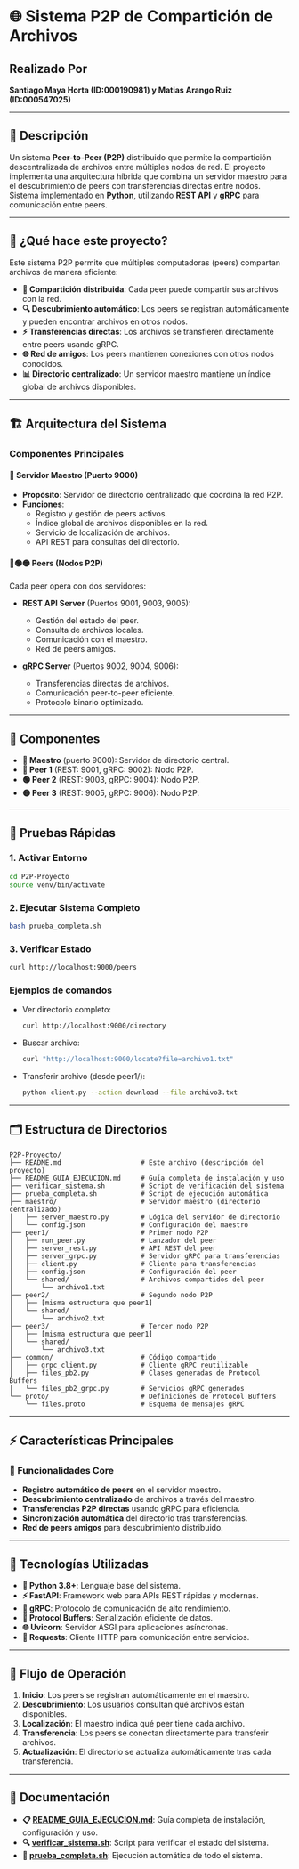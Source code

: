 # 🌐 Sistema P2P de Compartición de Archivos

## Realizado Por
**Santiago Maya Horta (ID:000190981) y Matias Arango Ruiz (ID:000547025)**

---

## 📝 Descripción

Un sistema **Peer-to-Peer (P2P)** distribuido que permite la compartición descentralizada de archivos entre múltiples nodos de red. El proyecto implementa una arquitectura híbrida que combina un servidor maestro para el descubrimiento de peers con transferencias directas entre nodos.  
Sistema implementado en **Python**, utilizando **REST API** y **gRPC** para comunicación entre peers.

---

## 🎯 ¿Qué hace este proyecto?

Este sistema P2P permite que múltiples computadoras (peers) compartan archivos de manera eficiente:

- **📁 Compartición distribuida**: Cada peer puede compartir sus archivos con la red.
- **🔍 Descubrimiento automático**: Los peers se registran automáticamente y pueden encontrar archivos en otros nodos.
- **⚡ Transferencias directas**: Los archivos se transfieren directamente entre peers usando gRPC.
- **🌐 Red de amigos**: Los peers mantienen conexiones con otros nodos conocidos.
- **📊 Directorio centralizado**: Un servidor maestro mantiene un índice global de archivos disponibles.

---

## 🏗️ Arquitectura del Sistema

### Componentes Principales

#### 🎯 Servidor Maestro (Puerto 9000)
- **Propósito**: Servidor de directorio centralizado que coordina la red P2P.
- **Funciones**:
  - Registro y gestión de peers activos.
  - Índice global de archivos disponibles en la red.
  - Servicio de localización de archivos.
  - API REST para consultas del directorio.

#### 🔵🟢🟡 Peers (Nodos P2P)
Cada peer opera con dos servidores:

- **REST API Server** (Puertos 9001, 9003, 9005):
  - Gestión del estado del peer.
  - Consulta de archivos locales.
  - Comunicación con el maestro.
  - Red de peers amigos.

- **gRPC Server** (Puertos 9002, 9004, 9006):
  - Transferencias directas de archivos.
  - Comunicación peer-to-peer eficiente.
  - Protocolo binario optimizado.

---

## 🚀 Componentes

- **🎯 Maestro** (puerto 9000): Servidor de directorio central.
- **🔵 Peer 1** (REST: 9001, gRPC: 9002): Nodo P2P.
- **🟢 Peer 2** (REST: 9003, gRPC: 9004): Nodo P2P.
- **🟡 Peer 3** (REST: 9005, gRPC: 9006): Nodo P2P.

---

## 🧪 Pruebas Rápidas

### 1. Activar Entorno
```bash
cd P2P-Proyecto
source venv/bin/activate
```

### 2. Ejecutar Sistema Completo
```bash
bash prueba_completa.sh
```

### 3. Verificar Estado
```bash
curl http://localhost:9000/peers
```

### Ejemplos de comandos

- Ver directorio completo:
    ```bash
    curl http://localhost:9000/directory
    ```

- Buscar archivo:
    ```bash
    curl "http://localhost:9000/locate?file=archivo1.txt"
    ```

- Transferir archivo (desde peer1/):
    ```bash
    python client.py --action download --file archivo3.txt
    ```

---

## 🗂️ Estructura de Directorios

```
P2P-Proyecto/
├── README.md                    # Este archivo (descripción del proyecto)
├── README_GUIA_EJECUCION.md     # Guía completa de instalación y uso
├── verificar_sistema.sh         # Script de verificación del sistema
├── prueba_completa.sh           # Script de ejecución automática
├── maestro/                     # Servidor maestro (directorio centralizado)
│   ├── server_maestro.py        # Lógica del servidor de directorio
│   └── config.json              # Configuración del maestro
├── peer1/                       # Primer nodo P2P
│   ├── run_peer.py              # Lanzador del peer
│   ├── server_rest.py           # API REST del peer
│   ├── server_grpc.py           # Servidor gRPC para transferencias
│   ├── client.py                # Cliente para transferencias
│   ├── config.json              # Configuración del peer
│   └── shared/                  # Archivos compartidos del peer
│       └── archivo1.txt
├── peer2/                       # Segundo nodo P2P
│   ├── [misma estructura que peer1]
│   └── shared/
│       └── archivo2.txt
├── peer3/                       # Tercer nodo P2P
│   ├── [misma estructura que peer1]
│   └── shared/
│       └── archivo3.txt
├── common/                      # Código compartido
│   ├── grpc_client.py           # Cliente gRPC reutilizable
│   ├── files_pb2.py             # Clases generadas de Protocol Buffers
│   └── files_pb2_grpc.py        # Servicios gRPC generados
└── proto/                       # Definiciones de Protocol Buffers
    └── files.proto              # Esquema de mensajes gRPC
```

---

## ⚡ Características Principales

### 🌟 Funcionalidades Core
- **Registro automático de peers** en el servidor maestro.
- **Descubrimiento centralizado** de archivos a través del maestro.
- **Transferencias P2P directas** usando gRPC para eficiencia.
- **Sincronización automática** del directorio tras transferencias.
- **Red de peers amigos** para descubrimiento distribuido.

---

## 🔧 Tecnologías Utilizadas

- **🐍 Python 3.8+**: Lenguaje base del sistema.
- **⚡ FastAPI**: Framework web para APIs REST rápidas y modernas.
- **🚀 gRPC**: Protocolo de comunicación de alto rendimiento.
- **📡 Protocol Buffers**: Serialización eficiente de datos.
- **🌐 Uvicorn**: Servidor ASGI para aplicaciones asíncronas.
- **📨 Requests**: Cliente HTTP para comunicación entre servicios.

---

## 🔄 Flujo de Operación

1. **Inicio**: Los peers se registran automáticamente en el maestro.
2. **Descubrimiento**: Los usuarios consultan qué archivos están disponibles.
3. **Localización**: El maestro indica qué peer tiene cada archivo.
4. **Transferencia**: Los peers se conectan directamente para transferir archivos.
5. **Actualización**: El directorio se actualiza automáticamente tras cada transferencia.

---

## 📖 Documentación

- **📋 [README_GUIA_EJECUCION.md](P2P-Proyecto/README_GUIA_EJECUCION.md)**: Guía completa de instalación, configuración y uso.
- **🔍 [verificar_sistema.sh](P2P-Proyecto/verificar_sistema.sh)**: Script para verificar el estado del sistema.
- **🚀 [prueba_completa.sh](P2P-Proyecto/prueba_completa.sh)**: Ejecución automática de todo el sistema.



